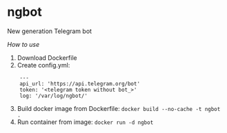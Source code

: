 # ngbot
New generation Telegram bot

*How to use*

1. Download Dockerfile
2. Create config.yml:
```
    ---
    api_url: 'https://api.telegram.org/bot'
    token: '<telegram token without bot_>'
    log: '/var/log/ngbot/'
```   
3. Build docker image from Dockerfile:
`docker build --no-cache -t ngbot .`
4. Run container from image:
`docker run -d ngbot`
